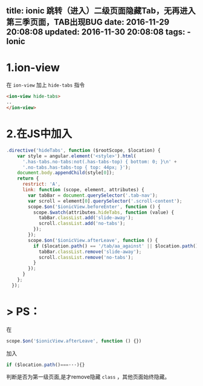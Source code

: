 title: ionic 跳转（进入）二级页面隐藏Tab，无再进入第三季页面，TAB出现BUG
date: 2016-11-29 20:08:08
updated: 2016-11-30 20:08:08
tags:
	- Ionic
---

# 1.ion-view
在 `ion-view` 加上 `hide-tabs` 指令
```html
<ion-view hide-tabs>
..
</ion-view>
```

# 2.在JS中加入
```javascript
.directive('hideTabs', function ($rootScope, $location) {
    var style = angular.element('<style>').html(
      '.has-tabs.no-tabs:not(.has-tabs-top) { bottom: 0; }\n' +
      '.no-tabs.has-tabs-top { top: 44px; }');
    document.body.appendChild(style[0]);
    return {
      restrict: 'A',
      link: function (scope, element, attributes) {
        var tabBar = document.querySelector('.tab-nav');
        var scroll = element[0].querySelector('.scroll-content');
        scope.$on('$ionicView.beforeEnter', function () {
          scope.$watch(attributes.hideTabs, function (value) {
            tabBar.classList.add('slide-away');
            scroll.classList.add('no-tabs');
          });
        });
        scope.$on('$ionicView.afterLeave', function () {
          if ($location.path() == '/tab/aa_against' || $location.path() == '/tab/sf_against' || $location.path() == '/tab/yuding' || $location.path() == '/tab/mine') {
            tabBar.classList.remove('slide-away');
            scroll.classList.remove('no-tabs');
          }
        });
      }
    };
  });
```


# > PS：

在
```javascript
scope.$on('$ionicView.afterLeave', function () {}) 
```
加入
```javascript
if ($location.path()===···){}
```
判断是否为第一级页面,是才remove隐藏 `class` ，其他页面始终隐藏。
